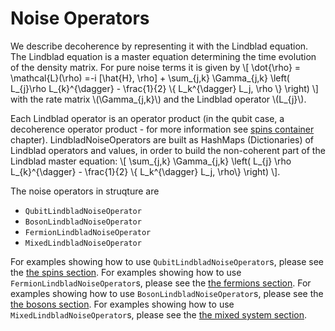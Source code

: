 # Noise Operators

We describe decoherence by representing it with the Lindblad equation.
The Lindblad equation is a master equation determining the time evolution of the density matrix.
For pure noise terms it is given by
\\[
    \dot{\rho} = \mathcal{L}(\rho) =-i \[\hat{H}, \rho\] + \sum_{j,k} \Gamma_{j,k} \left( L_{j}\rho L_{k}^{\dagger} - \frac{1}{2} \\{ L_k^{\dagger} L_j, \rho \\} \right)
\\]
with the rate matrix \\(\Gamma_{j,k}\\) and the Lindblad operator \\(L_{j}\\).

Each Lindblad operator is an operator product (in the qubit case, a decoherence operator product - for more information see [spins container](../physical_types/spins) chapter). LindbladNoiseOperators are built as HashMaps (Dictionaries) of Lindblad operators and values, in order to build the non-coherent part of the Lindblad master equation:
\\[
    \sum_{j,k} \Gamma_{j,k} \left( L_{j} \rho L_{k}^{\dagger} - \frac{1}{2} \\{ L_k^{\dagger} L_j, \rho\\} \right)
\\].


The noise operators in struqture are

* `QubitLindbladNoiseOperator`
* `BosonLindbladNoiseOperator`
* `FermionLindbladNoiseOperator`
* `MixedLindbladNoiseOperator`

For examples showing how to use `QubitLindbladNoiseOperator`s, please see the [the spins section](../physical_types/spins.md#examples-2).
For examples showing how to use `FermionLindbladNoiseOperator`s, please see the [the fermions section](../physical_types/fermions.md#examples-2).
For examples showing how to use `BosonLindbladNoiseOperator`s, please see the [the bosons section](../physical_types/bosons.md#examples-2).
For examples showing how to use `MixedLindbladNoiseOperator`s, please see the [the mixed system section](../physical_types/mixed_systems.md#examples-2).
